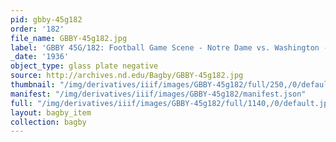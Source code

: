 ```yaml
---
pid: gbby-45g182
order: '182'
file_name: GBBY-45g182.jpg
label: 'GBBY 45G/182: Football Game Scene - Notre Dame vs. Washington - 1936'
_date: '1936'
object_type: glass plate negative
source: http://archives.nd.edu/Bagby/GBBY-45g182.jpg
thumbnail: "/img/derivatives/iiif/images/GBBY-45g182/full/250,/0/default.jpg"
manifest: "/img/derivatives/iiif/images/GBBY-45g182/manifest.json"
full: "/img/derivatives/iiif/images/GBBY-45g182/full/1140,/0/default.jpg"
layout: bagby_item
collection: bagby
---
```

